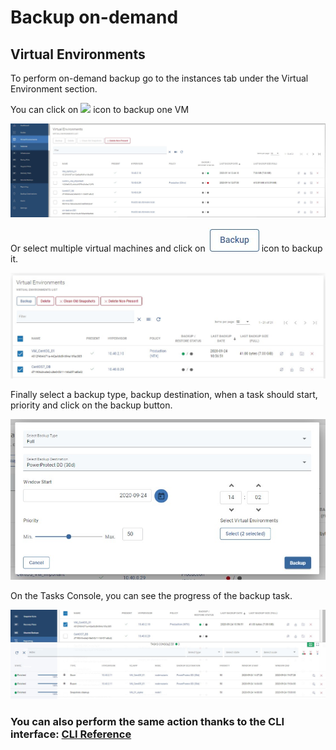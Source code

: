 # Backup on-demand

## Virtual Environments

To perform on-demand backup go to the instances tab under the Virtual Environment section.

You can click on ![](../../../.gitbook/assets/admin_webui_how_backup_icon_backup.png) icon to backup one VM

![](../../../.gitbook/assets/instances%20%282%29%20%282%29.jpg)

Or select multiple virtual machines and click on ![](../../../.gitbook/assets/backup.jpg) icon to backup it.

![](../../../.gitbook/assets/instances-backup-on-demand-select-multiple.jpg)

Finally select a backup type, backup destination, when a task should start, priority and click on the backup button.

![](../../../.gitbook/assets/instances-backup-on-demand-select-multiple-backup.jpg)

On the Tasks Console, you can see the progress of the backup task.

![](../../../.gitbook/assets/instances-backup-on-demand-tasks-console.jpg)

### You can also perform the same action thanks to the CLI interface: [CLI Reference](backup-on-demand.md)

